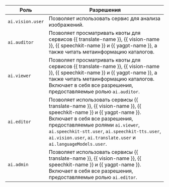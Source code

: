 Роль | Разрешения
----- | -----
`ai.vision.user` | Позволяет использовать сервис для анализа изображений.
`ai.auditor` | Позволяет просматривать квоты для сервисов {{ translate-name }}, {{ vision-name }}, {{ speechkit-name }} и {{ yagpt-name }}, а также читать метаинформацию каталогов.
`ai.viewer` | Позволяет просматривать квоты для сервисов {{ translate-name }}, {{ vision-name }}, {{ speechkit-name }} и {{ yagpt-name }}, а также читать метаинформацию каталогов. Включает в себя все разрешения, предоставляемые ролью `ai.auditor`.
`ai.editor` | Позволяет использовать сервисы {{ translate-name }}, {{ vision-name }}, {{ speechkit-name }} и {{ yagpt-name }}. Включает в себя все разрешения, предоставляемые ролями `ai.viewer`, `ai.speechkit-stt.user`, `ai.speechkit-tts.user`, `ai.vision.user`, `ai.translate.user` и `ai.languageModels.user`.
`ai.admin` | Позволяет использовать сервисы {{ translate-name }}, {{ vision-name }}, {{ speechkit-name }} и {{ yagpt-name }}. Включает в себя все разрешения, предоставляемые ролью `ai.editor`.